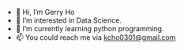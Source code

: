 - 👋 Hi, I’m Gerry Ho
- 👀 I’m interested in Data Science.
- 🌱 I’m currently learning python programming.
- 📫 You could reach me via kcho0301@gmail.com

<!---
gerry-ho/gerry-ho is a ✨ special ✨ repository because its `README.md` (this file) appears on your GitHub profile.
You can click the Preview link to take a look at your changes.
--->
